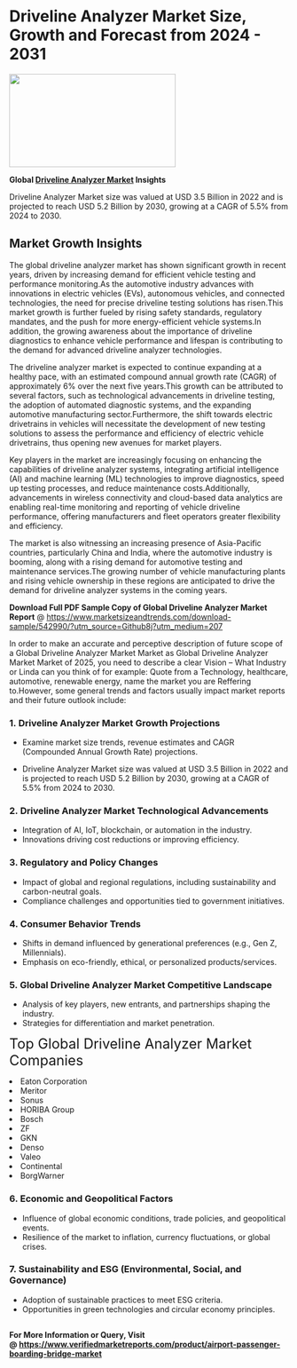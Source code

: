<H1>Driveline Analyzer Market Size, Growth and Forecast from 2024 - 2031</H1><img class="aligncenter size-medium wp-image-584254" src="https://thirdeyenews.in/wp-content/uploads/2024/09/Global-Market-Research-300x168.jpeg" alt="" width="300" height="168" /><p><strong>Global&nbsp;<a href="https://www.marketsizeandtrends.com/download-sample/542990/?utm_source=Github8j?utm_medium=207">Driveline Analyzer Market</a> Insights</strong></p><p>Driveline Analyzer Market size was valued at USD 3.5 Billion in 2022 and is projected to reach USD 5.2 Billion by 2030, growing at a CAGR of 5.5% from 2024 to 2030.</p><p><h2>Market Growth Insights</h2> <p>The global driveline analyzer market has shown significant growth in recent years, driven by increasing demand for efficient vehicle testing and performance monitoring.As the automotive industry advances with innovations in electric vehicles (EVs), autonomous vehicles, and connected technologies, the need for precise driveline testing solutions has risen.This market growth is further fueled by rising safety standards, regulatory mandates, and the push for more energy-efficient vehicle systems.In addition, the growing awareness about the importance of driveline diagnostics to enhance vehicle performance and lifespan is contributing to the demand for advanced driveline analyzer technologies.</p> <p>The driveline analyzer market is expected to continue expanding at a healthy pace, with an estimated compound annual growth rate (CAGR) of approximately 6% over the next five years.This growth can be attributed to several factors, such as technological advancements in driveline testing, the adoption of automated diagnostic systems, and the expanding automotive manufacturing sector.Furthermore, the shift towards electric drivetrains in vehicles will necessitate the development of new testing solutions to assess the performance and efficiency of electric vehicle drivetrains, thus opening new avenues for market players.</p> <p>Key players in the market are increasingly focusing on enhancing the capabilities of driveline analyzer systems, integrating artificial intelligence (AI) and machine learning (ML) technologies to improve diagnostics, speed up testing processes, and reduce maintenance costs.Additionally, advancements in wireless connectivity and cloud-based data analytics are enabling real-time monitoring and reporting of vehicle driveline performance, offering manufacturers and fleet operators greater flexibility and efficiency.</p> <p>The market is also witnessing an increasing presence of Asia-Pacific countries, particularly China and India, where the automotive industry is booming, along with a rising demand for automotive testing and maintenance services.The growing number of vehicle manufacturing plants and rising vehicle ownership in these regions are anticipated to drive the demand for driveline analyzer systems in the coming years.</p> <p><span class=""><strong>Download Full PDF Sample Copy of Global Driveline Analyzer Market Report</strong> @ <a href="https://www.marketsizeandtrends.com/download-sample/542990/?utm_source=Github8j?utm_medium=207" target="_blank">https://www.marketsizeandtrends.com/download-sample/542990/?utm_source=Github8j?utm_medium=207</a></span></p><p>In order to make an accurate and perceptive description of future scope of a Global&nbsp;Driveline Analyzer Market Market as Global&nbsp;Driveline Analyzer Market Market of 2025, you need to describe a clear Vision &ndash; What Industry or Linda can you think of for example: Quote from a Technology, healthcare, automotive, renewable energy, name the market you are Reffering to.However, some general trends and factors usually impact market reports and their future outlook include:</p><h3>1.&nbsp;<strong>Driveline Analyzer Market Growth Projections</strong></h3><ul><li>Examine market size trends, revenue estimates and CAGR (Compounded Annual Growth Rate) projections.</li><li><p>Driveline Analyzer Market size was valued at USD 3.5 Billion in 2022 and is projected to reach USD 5.2 Billion by 2030, growing at a CAGR of 5.5% from 2024 to 2030.</p></li></ul><h3>2.&nbsp;<strong>Driveline Analyzer Market Technological Advancements</strong></h3><ul><li>Integration of AI, IoT, blockchain, or automation in the industry.</li><li>Innovations driving cost reductions or improving efficiency.</li></ul><h3>3.&nbsp;<strong>Regulatory and Policy Changes</strong></h3><ul><li>Impact of global and regional regulations, including sustainability and carbon-neutral goals.</li><li>Compliance challenges and opportunities tied to government initiatives.</li></ul><h3>4.&nbsp;<strong>Consumer Behavior Trends</strong></h3><ul><li>Shifts in demand influenced by generational preferences (e.g., Gen Z, Millennials).</li><li>Emphasis on eco-friendly, ethical, or personalized products/services.</li></ul><h3>5.&nbsp;<strong>Global Driveline Analyzer Market Competitive Landscape</strong></h3><ul><li>Analysis of key players, new entrants, and partnerships shaping the industry.</li><li>Strategies for differentiation and market penetration.</li></ul><p data-pm-slice="1 1 []"><span style="color: inherit; font-family: inherit; font-size: 25px;">Top Global Driveline Analyzer Market Companies</span></p><div class="" data-test-id=""><p><li>Eaton Corporation</li><li> Meritor</li><li> Sonus</li><li> HORIBA Group</li><li> Bosch</li><li> ZF</li><li> GKN</li><li> Denso</li><li> Valeo</li><li> Continental</li><li> BorgWarner</li></p></div><h3>6.&nbsp;<strong>Economic and Geopolitical Factors</strong></h3><ul><li>Influence of global economic conditions, trade policies, and geopolitical events.</li><li>Resilience of the market to inflation, currency fluctuations, or global crises.</li></ul><h3>7.&nbsp;<strong>Sustainability and ESG (Environmental, Social, and Governance)</strong></h3><ul><li>Adoption of sustainable practices to meet ESG criteria.</li><li>Opportunities in green technologies and circular economy principles.</li></ul><h2><strong style="font-size: 14px;">For More Information or Query, Visit @&nbsp;</strong><a style="background-color: #ffffff; font-size: 14px;" href="https://www.marketsizeandtrends.com/report/driveline-analyzer-market/" target="_blank">https://www.verifiedmarketreports.com/product/airport-passenger-boarding-bridge-market</a></h2>